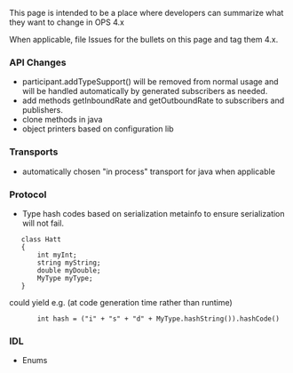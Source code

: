 This page is intended to be a place where developers can summarize what they want to change in OPS 4.x

When applicable, file Issues for the bullets on this page and tag them 4.x.

### API Changes ###
  * participant.addTypeSupport() will be removed from normal usage and will be handled automatically by generated subscribers as needed.
  * add methods getInboundRate and getOutboundRate to subscribers and publishers.
  * clone methods in java
  * object printers based on configuration lib

### Transports ###
  * automatically chosen "in process" transport for java when applicable

### Protocol ###
  * Type hash codes based on serialization metainfo to ensure serialization will not fail.

```
   class Hatt
   {
       int myInt;
       string myString;
       double myDouble;
       MyType myType;
   }
```

could yield e.g. (at code generation time rather than runtime)

```
       int hash = ("i" + "s" + "d" + MyType.hashString()).hashCode()

```

### IDL ###
  * Enums
